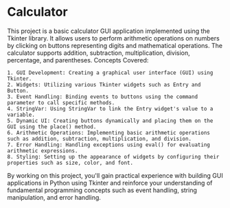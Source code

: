 # Calculator

This project is a basic calculator GUI application implemented using the Tkinter library. It allows users to perform arithmetic operations on numbers by clicking on buttons representing digits and mathematical operations. The calculator supports addition, subtraction, multiplication, division, percentage, and parentheses.
Concepts Covered:

    1. GUI Development: Creating a graphical user interface (GUI) using Tkinter.
    2. Widgets: Utilizing various Tkinter widgets such as Entry and Button.
    3. Event Handling: Binding events to buttons using the command parameter to call specific methods.
    4. StringVar: Using StringVar to link the Entry widget's value to a variable.
    5. Dynamic UI: Creating buttons dynamically and placing them on the GUI using the place() method.
    6. Arithmetic Operations: Implementing basic arithmetic operations such as addition, subtraction, multiplication, and division.
    7. Error Handling: Handling exceptions using eval() for evaluating arithmetic expressions.
    8. Styling: Setting up the appearance of widgets by configuring their properties such as size, color, and font.

By working on this project, you'll gain practical experience with building GUI applications in Python using Tkinter and reinforce your understanding of fundamental programming concepts such as event handling, string manipulation, and error handling.

